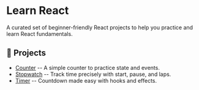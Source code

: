 # Learn React

A curated set of beginner-friendly React projects to help you practice and learn React fundamentals.

## 🚀 Projects

- [Counter](https://github.com/kevindmorris/learn-react-counter) -- A simple counter to practice state and events.
- [Stopwatch](https://github.com/kevindmorris/learn-react-stopwatch) -- Track time precisely with start, pause, and laps.
- [Timer](https://github.com/kevindmorris/learn-react-timer) -- Countdown made easy with hooks and effects.
